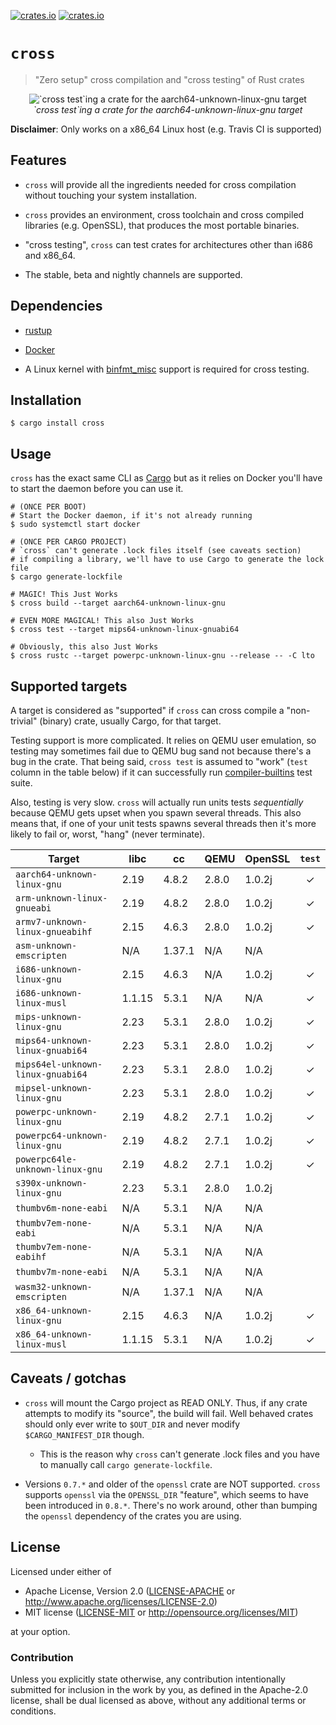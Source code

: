 [![crates.io](https://img.shields.io/crates/v/cross.svg)](https://crates.io/crates/cross)
[![crates.io](https://img.shields.io/crates/d/cross.svg)](https://crates.io/crates/cross)

# `cross`

> "Zero setup" cross compilation and "cross testing" of Rust crates

<p align="center">
<img
  alt="`cross test`ing a crate for the aarch64-unknown-linux-gnu target"
  src="assets/cross-test.png"
  title="`cross test`ing a crate for the aarch64-unknown-linux-gnu target"
>
<br>
<em>`cross test`ing a crate for the aarch64-unknown-linux-gnu target</em>
</p>

**Disclaimer**: Only works on a x86_64 Linux host (e.g. Travis CI is supported)

## Features

- `cross` will provide all the ingredients needed for cross compilation without
  touching your system installation.

- `cross` provides an environment, cross toolchain and cross compiled libraries
  (e.g. OpenSSL), that produces the most portable binaries.

- "cross testing", `cross` can test crates for architectures other than i686 and
  x86_64.

- The stable, beta and nightly channels are supported.

## Dependencies

- [rustup](https://rustup.rs/)

- [Docker](https://www.docker.com/)

- A Linux kernel with [binfmt_misc] support is required for cross testing.

[binfmt_misc]: https://www.kernel.org/doc/Documentation/binfmt_misc.txt

## Installation

```
$ cargo install cross
```

## Usage

`cross` has the exact same CLI as [Cargo](https://github.com/rust-lang/cargo)
but as it relies on Docker you'll have to start the daemon before you can use
it.

```
# (ONCE PER BOOT)
# Start the Docker daemon, if it's not already running
$ sudo systemctl start docker

# (ONCE PER CARGO PROJECT)
# `cross` can't generate .lock files itself (see caveats section)
# if compiling a library, we'll have to use Cargo to generate the lock file
$ cargo generate-lockfile

# MAGIC! This Just Works
$ cross build --target aarch64-unknown-linux-gnu

# EVEN MORE MAGICAL! This also Just Works
$ cross test --target mips64-unknown-linux-gnuabi64

# Obviously, this also Just Works
$ cross rustc --target powerpc-unknown-linux-gnu --release -- -C lto
```

## Supported targets

A target is considered as "supported" if `cross` can cross compile a
"non-trivial" (binary) crate, usually Cargo, for that target.

Testing support is more complicated. It relies on QEMU user emulation, so
testing may sometimes fail due to QEMU bug sand not because there's a bug in the
crate. That being said, `cross test` is assumed to "work" (`test` column in the
table below) if it can successfully
run [compiler-builtins](https://github.com/rust-lang-nursery/compiler-builtins)
test suite.

Also, testing is very slow. `cross` will actually run units tests *sequentially*
because QEMU gets upset when you spawn several threads. This also means that, if
one of your unit tests spawns several threads then it's more likely to fail or,
worst, "hang" (never terminate).

| Target                               |  libc  | cc     | QEMU  | OpenSSL | `test` |
|--------------------------------------|--------|--------|-------|---------|:------:|
| `aarch64-unknown-linux-gnu`          | 2.19   | 4.8.2  | 2.8.0 | 1.0.2j  |   ✓    |
| `arm-unknown-linux-gnueabi`          | 2.19   | 4.8.2  | 2.8.0 | 1.0.2j  |   ✓    |
| `armv7-unknown-linux-gnueabihf`      | 2.15   | 4.6.3  | 2.8.0 | 1.0.2j  |   ✓    |
| `asm-unknown-emscripten`             | N/A    | 1.37.1 | N/A   | N/A     |        |
| `i686-unknown-linux-gnu`             | 2.15   | 4.6.3  | N/A   | 1.0.2j  |   ✓    |
| `i686-unknown-linux-musl`            | 1.1.15 | 5.3.1  | N/A   | N/A     |   ✓    |
| `mips-unknown-linux-gnu`             | 2.23   | 5.3.1  | 2.8.0 | 1.0.2j  |   ✓    |
| `mips64-unknown-linux-gnuabi64`      | 2.23   | 5.3.1  | 2.8.0 | 1.0.2j  |   ✓    |
| `mips64el-unknown-linux-gnuabi64`    | 2.23   | 5.3.1  | 2.8.0 | 1.0.2j  |   ✓    |
| `mipsel-unknown-linux-gnu`           | 2.23   | 5.3.1  | 2.8.0 | 1.0.2j  |   ✓    |
| `powerpc-unknown-linux-gnu`          | 2.19   | 4.8.2  | 2.7.1 | 1.0.2j  |   ✓    |
| `powerpc64-unknown-linux-gnu`        | 2.19   | 4.8.2  | 2.7.1 | 1.0.2j  |   ✓    |
| `powerpc64le-unknown-linux-gnu`      | 2.19   | 4.8.2  | 2.7.1 | 1.0.2j  |   ✓    |
| `s390x-unknown-linux-gnu`            | 2.23   | 5.3.1  | 2.8.0 | 1.0.2j  |        |
| `thumbv6m-none-eabi`                 | N/A    | 5.3.1  | N/A   | N/A     |        |
| `thumbv7em-none-eabi`                | N/A    | 5.3.1  | N/A   | N/A     |        |
| `thumbv7em-none-eabihf`              | N/A    | 5.3.1  | N/A   | N/A     |        |
| `thumbv7m-none-eabi`                 | N/A    | 5.3.1  | N/A   | N/A     |        |
| `wasm32-unknown-emscripten`          | N/A    | 1.37.1 | N/A   | N/A     |        |
| `x86_64-unknown-linux-gnu`           | 2.15   | 4.6.3  | N/A   | 1.0.2j  |   ✓    |
| `x86_64-unknown-linux-musl`          | 1.1.15 | 5.3.1  | N/A   | 1.0.2j  |   ✓    |

## Caveats / gotchas

- `cross` will mount the Cargo project as READ ONLY. Thus, if any crate attempts
  to modify its "source", the build will fail. Well behaved crates should only
  ever write to `$OUT_DIR` and never modify `$CARGO_MANIFEST_DIR` though.
  - This is the reason why `cross` can't generate .lock files and you have to
    manually call `cargo generate-lockfile`.

- Versions `0.7.*` and older of the `openssl` crate are NOT supported. `cross`
  supports `openssl` via the `OPENSSL_DIR` "feature", which seems to have been
  introduced in `0.8.*`. There's no work around, other than bumping the
  `openssl` dependency of the crates you are using.

## License

Licensed under either of

- Apache License, Version 2.0 ([LICENSE-APACHE](LICENSE-APACHE) or
  http://www.apache.org/licenses/LICENSE-2.0)
- MIT license ([LICENSE-MIT](LICENSE-MIT) or http://opensource.org/licenses/MIT)

at your option.

### Contribution

Unless you explicitly state otherwise, any contribution intentionally submitted
for inclusion in the work by you, as defined in the Apache-2.0 license, shall be
dual licensed as above, without any additional terms or conditions.
